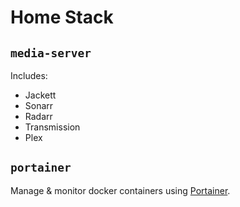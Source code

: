 # Home Stack

## `media-server`

Includes:
- Jackett
- Sonarr
- Radarr
- Transmission
- Plex

## `portainer`

Manage & monitor docker containers using [Portainer](https://www.portainer.io/).
